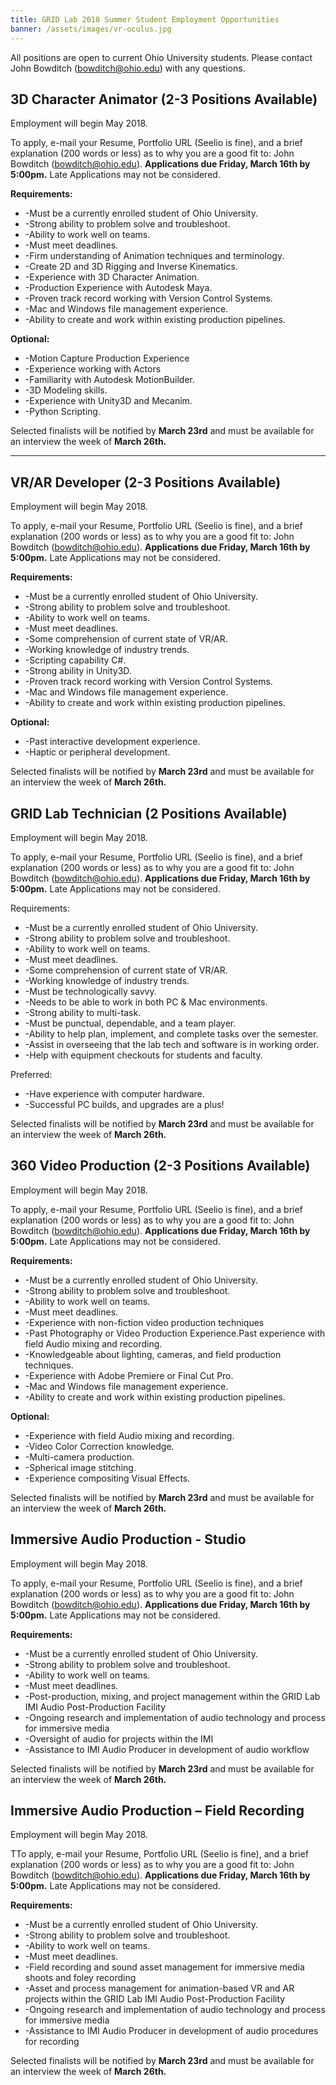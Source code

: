 ```yaml
---
title: GRID Lab 2018 Summer Student Employment Opportunities
banner: /assets/images/vr-oculus.jpg
---
```


All positions are open to current Ohio University students.  Please contact John Bowditch (bowditch@ohio.edu) with any questions.

3D Character Animator (2-3 Positions Available)
-----
 Employment will begin May 2018.  

To apply, e-mail your Resume, Portfolio URL (Seelio is fine), and a brief explanation (200 words or less) as to why you are a good fit to: John Bowditch (bowditch@ohio.edu). **Applications due Friday, March 16th by 5:00pm.**  Late Applications may not be considered.

**Requirements:**
*	-Must be a currently enrolled student of Ohio University.
*	-Strong ability to problem solve and troubleshoot.
*	-Ability to work well on teams.
*	-Must meet deadlines.
*	-Firm understanding of Animation techniques and terminology.
*	-Create 2D and 3D Rigging and Inverse Kinematics.
*	-Experience with 3D Character Animation.
*	-Production Experience with Autodesk Maya.
*	-Proven track record working with Version Control Systems.
*	-Mac and Windows file management experience.
*	-Ability to create and work within existing production pipelines.

**Optional:**
*	-Motion Capture Production Experience
*	-Experience working with Actors
*	-Familiarity with Autodesk MotionBuilder.
*	-3D Modeling skills.
*	-Experience with Unity3D and Mecanim.
*	-Python Scripting.

Selected finalists will be notified by **March 23rd** and must be available for an interview the week of **March 26th.**

*****

VR/AR Developer (2-3 Positions Available)
-----
Employment will begin May 2018.

To apply, e-mail your Resume, Portfolio URL (Seelio is fine), and a brief explanation (200 words or less) as to why you are a good fit to: John Bowditch (bowditch@ohio.edu). **Applications due Friday, March 16th by 5:00pm.**  Late Applications may not be considered.

**Requirements:**
*	-Must be a currently enrolled student of Ohio University.
*	-Strong ability to problem solve and troubleshoot.
*	-Ability to work well on teams.
*	-Must meet deadlines.
*	-Some comprehension of current state of VR/AR.
*	-Working knowledge of industry trends.
*	-Scripting capability C#.
*	-Strong ability in Unity3D.
*	-Proven track record working with Version Control Systems.
*	-Mac and Windows file management experience.
*	-Ability to create and work within existing production pipelines.

**Optional:**
*	-Past interactive development experience.
*	-Haptic or peripheral development.

Selected finalists will be notified by **March 23rd** and must be available for an interview the week of **March 26th.**

GRID Lab Technician (2 Positions Available)
-----
Employment will begin May 2018.

To apply, e-mail your Resume, Portfolio URL (Seelio is fine), and a brief explanation (200 words or less) as to why you are a good fit to: John Bowditch (bowditch@ohio.edu). **Applications due Friday, March 16th by 5:00pm.**  Late Applications may not be considered.

Requirements:
* -Must be a currently enrolled student of Ohio University.
* -Strong ability to problem solve and troubleshoot.
* -Ability to work well on teams.
* -Must meet deadlines.
* -Some comprehension of current state of VR/AR.
* -Working knowledge of industry trends.
* -Must be technologically savvy.
* -Needs to be able to work in both PC & Mac environments.
* -Strong ability to multi-task.
* -Must be punctual, dependable, and a team player.
* -Ability to help plan, implement, and complete tasks over the semester.
* -Assist in overseeing that the lab tech and software is in working order.
* -Help with equipment checkouts for students and faculty.

Preferred:
* -Have experience with computer hardware.
* -Successful PC builds, and upgrades are a plus!

Selected finalists will be notified by **March 23rd** and must be available for an interview the week of **March 26th.**

360 Video Production (2-3 Positions Available)
-----
Employment will begin May 2018.

To apply, e-mail your Resume, Portfolio URL (Seelio is fine), and a brief explanation (200 words or less) as to why you are a good fit to: John Bowditch (bowditch@ohio.edu). **Applications due Friday, March 16th by 5:00pm.**  Late Applications may not be considered.

**Requirements:**
*	-Must be a currently enrolled student of Ohio University.
*	-Strong ability to problem solve and troubleshoot.
*	-Ability to work well on teams.
*	-Must meet deadlines.
*	-Experience with non-fiction video production techniques
*	-Past Photography or Video Production Experience.Past experience with field Audio mixing and recording.
*	-Knowledgeable about lighting, cameras, and field production techniques.
*	-Experience with Adobe Premiere or Final Cut Pro.
*	-Mac and Windows file management experience.
*	-Ability to create and work within existing production pipelines.

**Optional:**
*	-Experience with field Audio mixing and recording.
*	-Video Color Correction knowledge.
*	-Multi-camera production.
*	-Spherical image stitching.
*	-Experience compositing Visual Effects.


Selected finalists will be notified by **March 23rd** and must be available for an interview the week of **March 26th.**

Immersive Audio Production - Studio
-----
Employment will begin May 2018.

To apply, e-mail your Resume, Portfolio URL (Seelio is fine), and a brief explanation (200 words or less) as to why you are a good fit to: John Bowditch (bowditch@ohio.edu). **Applications due Friday, March 16th by 5:00pm.**  Late Applications may not be considered.

**Requirements:**
*	-Must be a currently enrolled student of Ohio University.
*	-Strong ability to problem solve and troubleshoot.
*	-Ability to work well on teams.
*	-Must meet deadlines.
*	-Post-production, mixing, and project management within the GRID Lab IMI Audio Post-Production Facility
*	-Ongoing research and implementation of audio technology and process for immersive media
*	-Oversight of audio for projects within the IMI
*	-Assistance to IMI Audio Producer in development of audio workflow


Selected finalists will be notified by **March 23rd** and must be available for an interview the week of **March 26th.**

Immersive Audio Production – Field Recording
-----
Employment will begin May 2018.

TTo apply, e-mail your Resume, Portfolio URL (Seelio is fine), and a brief explanation (200 words or less) as to why you are a good fit to: John Bowditch (bowditch@ohio.edu). **Applications due Friday, March 16th by 5:00pm.**  Late Applications may not be considered.

**Requirements:**
*	-Must be a currently enrolled student of Ohio University.
*	-Strong ability to problem solve and troubleshoot.
*	-Ability to work well on teams.
*	-Must meet deadlines.
*	-Field recording and sound asset management for immersive media shoots and foley recording
*	-Asset and process management for animation-based VR and AR projects within the GRID Lab IMI Audio Post-Production Facility
*	-Ongoing research and implementation of audio technology and process for immersive media
*	-Assistance to IMI Audio Producer in development of audio procedures for recording

Selected finalists will be notified by **March 23rd** and must be available for an interview the week of **March 26th.**
